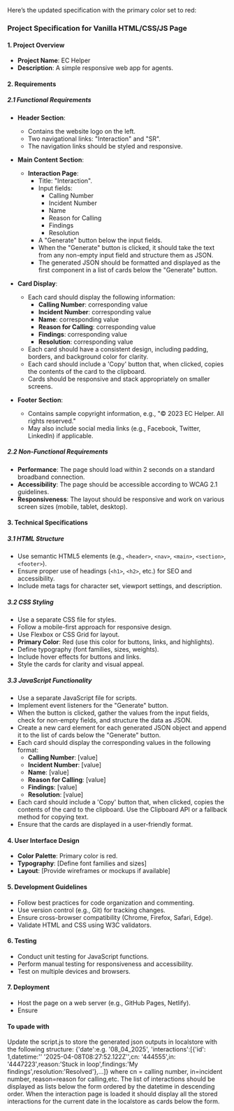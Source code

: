 Here’s the updated specification with the primary color set to red:

### Project Specification for Vanilla HTML/CSS/JS Page

#### 1. Project Overview

- **Project Name**: EC Helper
- **Description**: A simple responsive web app for agents.

#### 2. Requirements

##### 2.1 Functional Requirements

- **Header Section**:

  - Contains the website logo on the left.
  - Two navigational links: "Interaction" and "SR".
  - The navigation links should be styled and responsive.

- **Main Content Section**:

  - **Interaction Page**:
    - Title: "Interaction".
    - Input fields:
      - Calling Number
      - Incident Number
      - Name
      - Reason for Calling
      - Findings
      - Resolution
    - A "Generate" button below the input fields.
    - When the "Generate" button is clicked, it should take the text from any non-empty input field and structure them as JSON.
    - The generated JSON should be formatted and displayed as the first component in a list of cards below the "Generate" button.

- **Card Display**:

  - Each card should display the following information:
    - **Calling Number**: corresponding value
    - **Incident Number**: corresponding value
    - **Name**: corresponding value
    - **Reason for Calling**: corresponding value
    - **Findings**: corresponding value
    - **Resolution**: corresponding value
  - Each card should have a consistent design, including padding, borders, and background color for clarity.
  - Each card should include a 'Copy' button that, when clicked, copies the contents of the card to the clipboard.
  - Cards should be responsive and stack appropriately on smaller screens.

- **Footer Section**:
  - Contains sample copyright information, e.g., "© 2023 EC Helper. All rights reserved."
  - May also include social media links (e.g., Facebook, Twitter, LinkedIn) if applicable.

##### 2.2 Non-Functional Requirements

- **Performance**: The page should load within 2 seconds on a standard broadband connection.
- **Accessibility**: The page should be accessible according to WCAG 2.1 guidelines.
- **Responsiveness**: The layout should be responsive and work on various screen sizes (mobile, tablet, desktop).

#### 3. Technical Specifications

##### 3.1 HTML Structure

- Use semantic HTML5 elements (e.g., `<header>`, `<nav>`, `<main>`, `<section>`, `<footer>`).
- Ensure proper use of headings (`<h1>`, `<h2>`, etc.) for SEO and accessibility.
- Include meta tags for character set, viewport settings, and description.

##### 3.2 CSS Styling

- Use a separate CSS file for styles.
- Follow a mobile-first approach for responsive design.
- Use Flexbox or CSS Grid for layout.
- **Primary Color**: Red (use this color for buttons, links, and highlights).
- Define typography (font families, sizes, weights).
- Include hover effects for buttons and links.
- Style the cards for clarity and visual appeal.

##### 3.3 JavaScript Functionality

- Use a separate JavaScript file for scripts.
- Implement event listeners for the "Generate" button.
- When the button is clicked, gather the values from the input fields, check for non-empty fields, and structure the data as JSON.
- Create a new card element for each generated JSON object and append it to the list of cards below the "Generate" button.
- Each card should display the corresponding values in the following format:
  - **Calling Number**: [value]
  - **Incident Number**: [value]
  - **Name**: [value]
  - **Reason for Calling**: [value]
  - **Findings**: [value]
  - **Resolution**: [value]
- Each card should include a 'Copy' button that, when clicked, copies the contents of the card to the clipboard. Use the Clipboard API or a fallback method for copying text.
- Ensure that the cards are displayed in a user-friendly format.

#### 4. User Interface Design

- **Color Palette**: Primary color is red.
- **Typography**: [Define font families and sizes]
- **Layout**: [Provide wireframes or mockups if available]

#### 5. Development Guidelines

- Follow best practices for code organization and commenting.
- Use version control (e.g., Git) for tracking changes.
- Ensure cross-browser compatibility (Chrome, Firefox, Safari, Edge).
- Validate HTML and CSS using W3C validators.

#### 6. Testing

- Conduct unit testing for JavaScript functions.
- Perform manual testing for responsiveness and accessibility.
- Test on multiple devices and browsers.

#### 7. Deployment

- Host the page on a web server (e.g., GitHub Pages, Netlify).
- Ensure

#### To upade with

Update the script.js to store the generated json outputs in localstore with the following structure:
{'date':e.g. '08_04_2025', 'interactions':[{'id': 1,datetime:''
'2025-04-08T08:27:52.122Z'',cn: '444555',in: '4447223',reason:'Stuck in loop',findings:'My findings',resolution:'Resolved'},...]}
where cn = calling number, in=incident number, reason=reason for calling,etc.
The list of interactions should be displayed as lists below the form ordered by the datetime in descending order. When the interaction page is loaded it should display all the stored interactions for the current date in the localstore as cards below the form.
